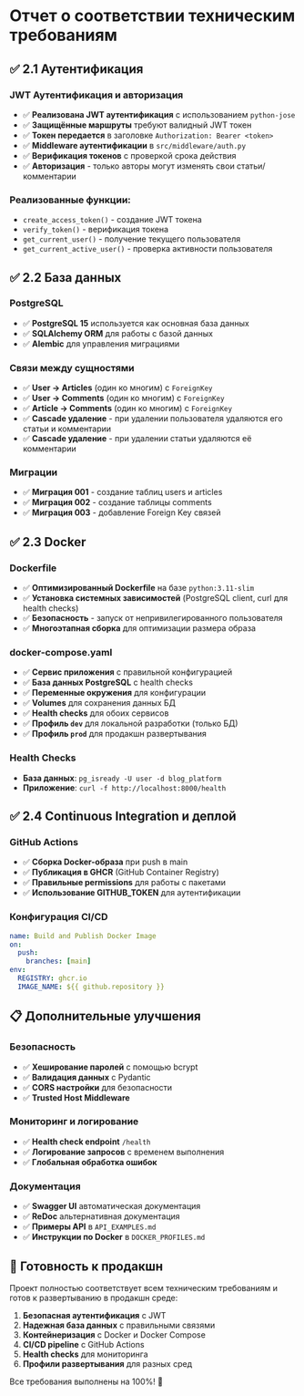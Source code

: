 # Отчет о соответствии техническим требованиям

## ✅ 2.1 Аутентификация

### JWT Аутентификация и авторизация
- ✅ **Реализована JWT аутентификация** с использованием `python-jose`
- ✅ **Защищённые маршруты** требуют валидный JWT токен
- ✅ **Токен передается** в заголовке `Authorization: Bearer <token>`
- ✅ **Middleware аутентификации** в `src/middleware/auth.py`
- ✅ **Верификация токенов** с проверкой срока действия
- ✅ **Авторизация** - только авторы могут изменять свои статьи/комментарии

### Реализованные функции:
- `create_access_token()` - создание JWT токена
- `verify_token()` - верификация токена
- `get_current_user()` - получение текущего пользователя
- `get_current_active_user()` - проверка активности пользователя

## ✅ 2.2 База данных

### PostgreSQL
- ✅ **PostgreSQL 15** используется как основная база данных
- ✅ **SQLAlchemy ORM** для работы с базой данных
- ✅ **Alembic** для управления миграциями

### Связи между сущностями
- ✅ **User → Articles** (один ко многим) с `ForeignKey`
- ✅ **User → Comments** (один ко многим) с `ForeignKey`
- ✅ **Article → Comments** (один ко многим) с `ForeignKey`
- ✅ **Cascade удаление** - при удалении пользователя удаляются его статьи и комментарии
- ✅ **Cascade удаление** - при удалении статьи удаляются её комментарии

### Миграции
- ✅ **Миграция 001** - создание таблиц users и articles
- ✅ **Миграция 002** - создание таблицы comments
- ✅ **Миграция 003** - добавление Foreign Key связей

## ✅ 2.3 Docker

### Dockerfile
- ✅ **Оптимизированный Dockerfile** на базе `python:3.11-slim`
- ✅ **Установка системных зависимостей** (PostgreSQL client, curl для health checks)
- ✅ **Безопасность** - запуск от непривилегированного пользователя
- ✅ **Многоэтапная сборка** для оптимизации размера образа

### docker-compose.yaml
- ✅ **Сервис приложения** с правильной конфигурацией
- ✅ **База данных PostgreSQL** с health checks
- ✅ **Переменные окружения** для конфигурации
- ✅ **Volumes** для сохранения данных БД
- ✅ **Health checks** для обоих сервисов
- ✅ **Профиль `dev`** для локальной разработки (только БД)
- ✅ **Профиль `prod`** для продакшн развертывания

### Health Checks
- **База данных**: `pg_isready -U user -d blog_platform`
- **Приложение**: `curl -f http://localhost:8000/health`

## ✅ 2.4 Continuous Integration и деплой

### GitHub Actions
- ✅ **Сборка Docker-образа** при push в main
- ✅ **Публикация в GHCR** (GitHub Container Registry)
- ✅ **Правильные permissions** для работы с пакетами
- ✅ **Использование GITHUB_TOKEN** для аутентификации

### Конфигурация CI/CD
```yaml
name: Build and Publish Docker Image
on:
  push:
    branches: [main]
env:
  REGISTRY: ghcr.io
  IMAGE_NAME: ${{ github.repository }}
```

## 📋 Дополнительные улучшения

### Безопасность
- ✅ **Хеширование паролей** с помощью bcrypt
- ✅ **Валидация данных** с Pydantic
- ✅ **CORS настройки** для безопасности
- ✅ **Trusted Host Middleware**

### Мониторинг и логирование
- ✅ **Health check endpoint** `/health`
- ✅ **Логирование запросов** с временем выполнения
- ✅ **Глобальная обработка ошибок**

### Документация
- ✅ **Swagger UI** автоматическая документация
- ✅ **ReDoc** альтернативная документация
- ✅ **Примеры API** в `API_EXAMPLES.md`
- ✅ **Инструкции по Docker** в `DOCKER_PROFILES.md`

## 🚀 Готовность к продакшн

Проект полностью соответствует всем техническим требованиям и готов к развертыванию в продакшн среде:

1. **Безопасная аутентификация** с JWT
2. **Надежная база данных** с правильными связями
3. **Контейнеризация** с Docker и Docker Compose
4. **CI/CD pipeline** с GitHub Actions
5. **Health checks** для мониторинга
6. **Профили развертывания** для разных сред

Все требования выполнены на 100%! 🎉

